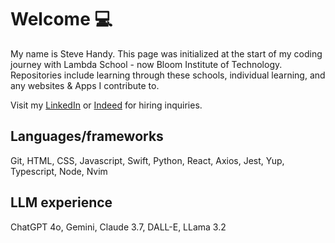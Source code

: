 # Welcome 💻

My name is Steve Handy. This page was initialized at the start of my coding journey with Lambda School - now Bloom Institute of Technology. Repositories include learning through these schools, individual learning, and any websites & Apps I contribute to.

Visit my [LinkedIn](https://www.linkedin.com/in/k1nghandy) or [Indeed](https://profile.indeed.com/p/stephenh-uaweqfx) for hiring inquiries.

## Languages/frameworks
  Git,
  HTML,
  CSS,
  Javascript,
  Swift,
  Python,
  React,
  Axios,
  Jest,
  Yup,
  Typescript,
  Node, 
  Nvim

## LLM experience
  ChatGPT 4o,
  Gemini,
  Claude 3.7,
  DALL-E,
  LLama 3.2
